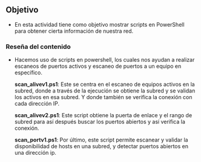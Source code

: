 ## Objetivo
- En esta actividad tiene como objetivo mostrar scripts en PowerShell para obtener cierta información de nuestra red. 

### Reseña del contenido 

- Hacemos uso de scripts en powershell, los cuales nos ayudan a realizar escaneos de puertos activos y escaneo de puertos a un equipo en específico.


  **scan_alivev1.ps1**: Este se centra en el escaneo de equipos activos en la subred, donde a través de la ejecución se obtiene la subred y se validan los activos en     esa subred. Y donde también se verifica la conexión con cada dirección IP.


  **scan_alivev2.ps1**: Este script obtiene la puerta de enlace y el rango de subred para así después buscar los puertos abiertos y así verifica la conexión.


  **scan_portv1.ps1**: Por último, este script permite escanear y validar la disponibilidad de hosts en una subred, y detectar puertos abiertos en una dirección ip. 
